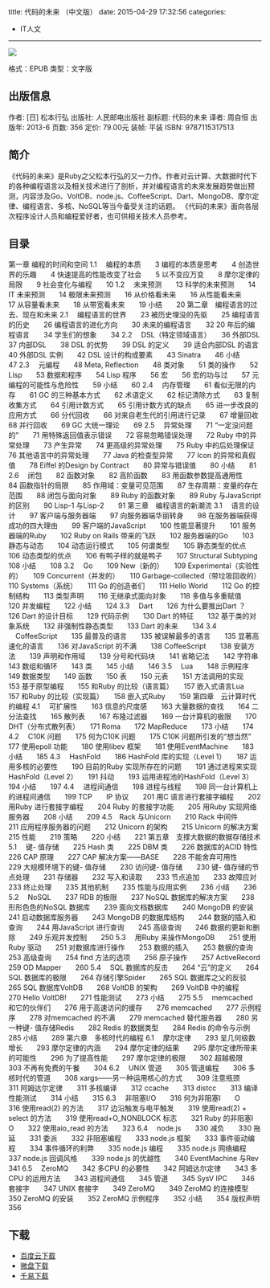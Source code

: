 title: 代码的未来 （中文版）
date: 2015-04-29 17:32:56
categories:
  - IT人文
---

![](http://img5.douban.com/lpic/s26393136.jpg)

格式：EPUB
类型：文字版

<!--more-->

## 出版信息 ##

作者: [日] 松本行弘 
出版社: 人民邮电出版社
副标题: 代码的未来
译者: 周自恒 
出版年: 2013-6
页数: 356
定价: 79.00元
装帧: 平装
ISBN: 9787115317513

## 简介 ##

《代码的未来》是Ruby之父松本行弘的又一力作。作者对云计算、大数据时代下的各种编程语言以及相关技术进行了剖析，并对编程语言的未来发展趋势做出预测，内容涉及Go、VoltDB、node.js、CoffeeScript、Dart、MongoDB、摩尔定律、编程语言、多核、NoSQL等当今备受关注的话题。
《代码的未来》面向各层次程序设计人员和编程爱好者，也可供相关技术人员参考。

## 目录 ##

第一章 编程的时间和空间
1.1 　编程的本质　　3
编程的本质是思考　　4
创造世界的乐趣　　4
快速提高的性能改变了社会　　5
以不变应万变　　8
摩尔定律的局限　　9
社会变化与编程　　10
1.2 　未来预测　　13
科学的未来预测　　14
IT 未来预测　　14
极限未来预测　　16
从价格看未来　　16
从性能看未来　　17
从容量看未来　　18
从带宽看未来　　19
小结　　20
第二章　编程语言的过去、现在和未来
2.1 　编程语言的世界　　23
被历史埋没的先驱　　25
编程语言的历史　　26
编程语言的进化方向　　30
未来的编程语言　　32
20 年后的编程语言　　34
学生们的想象　　34
2.2 　DSL（特定领域语言）　　36
外部DSL　　37
内部DSL　　38
DSL 的优势　　39
DSL 的定义　　39
适合内部DSL 的语言　　40
外部DSL 实例　　42
DSL 设计的构成要素　　43
Sinatra　　46
小结　　47
2.3 　元编程　　48
Meta, Reflection　　48
类对象　　51
类的操作　　52
Lisp　　53
数据和程序　　54
Lisp 程序　　56
宏　　56
宏的功与过　　57
元编程的可能性与危险性　　59
小结　　60
2.4 　内存管理　　61
看似无限的内存　　61
GC 的三种基本方式　　62
术语定义　　62
标记清除方式　　63
复制收集方式　　64
引用计数方式　　65
引用计数方式的缺点　　65
进一步改良的应用方式　　66
分代回收　　66
对来自老生代的引用进行记录　　67
增量回收　　68
并行回收　　69
GC 大统一理论　　69
2.5 　异常处理　　71
“一定没问题的”　　71
用特殊返回值表示错误　　72
容易忽略错误处理　　72
Ruby 中的异常处理　　73
产生异常　　74
更高级的异常处理　　75
Ruby 中的后处理保证　　76
其他语言中的异常处理　　77
Java 的检查型异常　　77
Icon 的异常和真假值　　78
Eiffel 的Design by Contract　　80
异常与错误值　　80
小结　　81
2.6 　闭包　　82
函数对象　　82
高阶函数　　83
用函数参数提高通用性　　84
函数指针的局限　　85
作用域：变量可见范围　　87
生存周期：变量的存在范围　　88
闭包与面向对象　　89
Ruby 的函数对象　　89
Ruby 与JavaScript 的区别　　90
Lisp-1 与Lisp-2　　91
第三章　编程语言的新潮流
3.1 　语言的设计　　97
客户端与服务器端　　97
向服务器端华丽转身　　98
在服务器端获得成功的四大理由　　99
客户端的JavaScript　　100
性能显著提升　　101
服务器端的Ruby　　102
Ruby on Rails 带来的飞跃　　102
服务器端的Go　　103
静态与动态　　104
动态运行模式　　105
何谓类型　　105
静态类型的优点　　106
动态类型的优点　　106
有鸭子样的就是鸭子　　107
Structural Subtyping　　108
小结　　108
3.2 　Go　　109
New（新的）　　109
Experimental（实验性的）　　109
Concurrent（并发的）　　110
Garbage-collected（带垃圾回收的）　　110
Systems（系统）　　111
Go 的创造者们　　111
Hello World　　112
Go 的控制结构　　113
类型声明　　116
无继承式面向对象　　118
多值与多重赋值　　120
并发编程　　122
小结　　124
3.3 　Dart　　126
为什么要推出Dart ？　　126
Dart 的设计目标　　129
代码示例　　130
Dart 的特征　　132
基于类的对象系统　　132
非强制性静态类型　　133
Dart 的未来　　134
3.4 　CoffeeScript　　135
最普及的语言　　135
被误解最多的语言　　135
显著高速化的语言　　136
对JavaScript 的不满　　138
CoffeeScript　　138
安装方法　　139
声明和作用域　　139
分号和代码块　　141
省略记法　　142
字符串　　143
数组和循环　　143
类　　145
小结　　146
3.5 　Lua　　148
示例程序　　149
数据类型　　149
函数　　150
表　　150
元表　　151
方法调用的实现　　153
基于原型编程　　155
和Ruby 的比较（语言篇）　　157
嵌入式语言Lua　　157
和Ruby 的比较（实现篇）　　158
嵌入式Ruby　　159
第四章　云计算时代的编程
4.1 　可扩展性　　163
信息的尺度感　　163
大量数据的查找　　164
二分法查找　　165
散列表　　167
布隆过滤器　　169
一台计算机的极限　　170
DHT（分布式散列表）　　171
Roma　　172
MapReduce　　173
小结　　174
4.2 　C10K 问题　　175
何为C10K 问题　　175
C10K 问题所引发的“想当然”　　177
使用epoll 功能　　180
使用libev 框架　　181
使用EventMachine　　183
小结　　185
4.3 　HashFold　　186
HashFold 库的实现（Level 1）　　187
运用多核的必要性　　190
目前的Ruby 实现所存在的问题　　191
通过进程来实现HashFold（Level 2）　　191
抖动　　193
运用进程池的HashFold（Level 3）　　194
小结　　197
4.4 　进程间通信　　198
进程与线程　　198
同一台计算机上的进程间通信　　199
TCP　　IP 协议　　201
用C 语言进行套接字编程　　202
用Ruby 进行套接字编程　　204
Ruby 的套接字功能　　205
用Ruby 实现网络服务器　　208
小结　　209
4.5　Rack 与Unicorn　　210
Rack 中间件　　211
应用程序服务器的问题　　212
Unicorn 的架构　　215
Unicorn 的解决方案　　215
性能　　219
策略　　220
小结　　221
第五章　支撑大数据的数据存储技术
5.1 　键- 值存储　　225
Hash 类　　225
DBM 类　　226
数据库的ACID 特性　　226
CAP 原理　　227
CAP 解决方案——BASE　　228
不能舍弃可用性　　229
大规模环境下的键- 值存储　　230
访问键- 值存储　　230
键- 值存储的节点处理　　231
存储器　　232
写入和读取　　233
节点追加　　233
故障应对　　233
终止处理　　235
其他机制　　235
性能与应用实例　　236
小结　　236
5.2 　NoSQL　　237
RDB 的极限　　237
NoSQL 数据库的解决方案　　238
形形色色的NoSQL 数据库　　239
面向文档数据库　　240
MongoDB 的安装　　241
启动数据库服务器　　243
MongoDB 的数据库结构　　244
数据的插入和查询　　244
用JavaScript 进行查询　　245
高级查询　　246
数据的更新和删除　　249
乐观并发控制　　250
5.3 　用Ruby 来操作MongoDB　　251
使用Ruby 驱动　　251
对数据库进行操作　　253
数据的插入　　253
数据的查询　　253
高级查询　　254
find 方法的选项　　256
原子操作　　257
ActiveRecord　　259
OD Mapper　　260
5.4 　SQL 数据库的反击　　264
“云”的定义　　264
SQL 数据库的极限　　264
存储引擎Spider　　265
SQL 数据库之父的反驳　　265
SQL 数据库VoltDB　　268
VoltDB 的架构　　269
VoltDB 中的编程　　270
Hello VoltDB!　　271
性能测试　　273
小结　　275
5.5 　memcached 和它的伙伴们　　276
用于高速访问的缓存　　276
memcached　　277
示例程序　　278
对memcached 的不满　　279
memcached 替代服务器　　280
另一种键- 值存储Redis　　282
Redis 的数据类型　　284
Redis 的命令与示例　　285
小结　　289
第六章　多核时代的编程
6.1 　摩尔定律　　293
呈几何级数增长　　293
摩尔定律的内涵　　294
摩尔定律的结果　　295
摩尔定律所带来的可能性　　296
为了提高性能　　297
摩尔定律的极限　　302
超越极限　　303
不再有免费的午餐　　304
6.2 　UNIX 管道　　305
管道编程　　306
多核时代的管道　　308
xargs——另一种运用核心的方式　　309
注意瓶颈　　311
阿姆达尔定律　　311
多核编译　　312
ccache　　313
distcc　　313
编译性能测试　　314
小结　　315
6.3 　非阻塞I/O　　316
何为非阻塞I　　O　　316
使用read(2) 的方法　　317
边沿触发与电平触发　　319
使用read(2) + select 的方法　　319
使用read+O_NONBLOCK 标志　　321
Ruby 的非阻塞I　　O　　322
使用aio_read 的方法　　323
6.4 　node.js　　330
减负　　330
拖延　　331
委派　　332
非阻塞编程　　333
node.js 框架　　333
事件驱动编程　　334
事件循环的利弊　　335
node.js 编程　　335
node.js 网络编程　　337
node.js 回调风格　　339
node.js 的优越性　　340
EventMachine 与Rev　　341
6.5 　ZeroMQ　　342
多CPU 的必要性　　342
阿姆达尔定律　　343
多CPU 的运用方法　　343
进程间通信　　345
管道　　345
SysV IPC　　346
套接字　　347
UNIX 套接字　　349
ZeroMQ　　349
ZeroMQ 的连接模型　　350
ZeroMQ 的安装　　352
ZeroMQ 示例程序　　352
小结　　354
版权声明　　356

## 下载 ##

* [百度云下载](http://pan.baidu.com/s/1i3s2UlZ)
* [微盘下载](http://vdisk.weibo.com/s/qBHeHbwa2TRcz)
* [千易下载](http://1000eb.com/1ggef)
